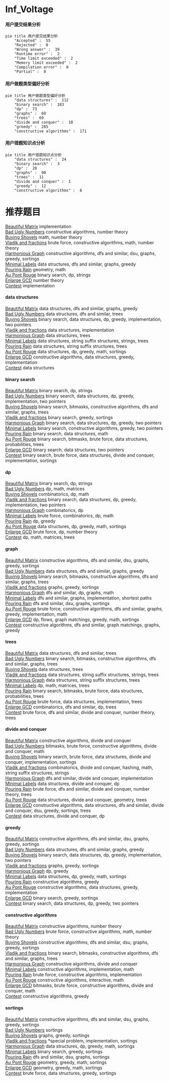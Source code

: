 # Inf_Voltage
<!-- tabs:start -->
#### **用户提交结果分析**

```mermaid
pie title 用户提交结果分析
    "Accepted" :  55
    "Rejected" :  0
    "Wrong answer" :  39
    "Runtime error" :  2
    "Time limit exceeded" :  2
    "Memory limit exceeded" :  2
    "Compilation error" :  0
    "Partial" :  0
```
#### **用户做题类型偏好分析**

```mermaid
pie title 用户做题类型偏好分析
    "data structures" :  112
    "binary search" :  183
    "dp" :  73
    "graphs" :  68
    "trees" :  69
    "divide and conquer" :  10
    "greedy" :  285
    "constructive algorithms" :  171
```
#### **用户错题知识点分析**

```mermaid
pie title 用户错题知识点分析
    "data structures" :  24
    "binary search" :  3
    "dp" :  20
    "graphs" :  90
    "trees" :  11
    "divide and conquer" :  1
    "greedy" :  12
    "constructive algorithms" :  6
```
<!-- tabs:end -->
# 推荐题目
[Beautiful Matrix](http://codeforces.com/problemset/problem/263/A)		implementation		  
[Bad Ugly Numbers](http://codeforces.com/problemset/problem/1326/A)		constructive algorithms,
                        number theory		  
[Buying Shovels](http://codeforces.com/problemset/problem/1360/D)		math,
                        number theory		  
[Vladik and fractions](http://codeforces.com/problemset/problem/743/C)		brute force,
                        constructive algorithms,
                        math,
                        number theory		  
[Harmonious Graph](http://codeforces.com/problemset/problem/1253/D)		constructive algorithms,
                        dfs and similar,
                        dsu,
                        graphs,
                        greedy,
                        sortings		  
[Minimal Labels](http://codeforces.com/problemset/problem/825/E)		data structures,
                        dfs and similar,
                        graphs,
                        greedy		  
[Pouring Rain](http://codeforces.com/problemset/problem/667/A)		geometry,
                        math		  
[Au Pont Rouge](http://codeforces.com/problemset/problem/1310/C)		binary search,
                        dp,
                        strings		  
[Enlarge GCD](http://codeforces.com/problemset/problem/1034/A)		number theory		  
[Contest](http://codeforces.com/problemset/problem/501/A)		implementation		  
<!-- tabs:start -->
#### **data structures**
[Beautiful Matrix](http://codeforces.com/problemset/problem/825/E)		data structures,
                        dfs and similar,
                        graphs,
                        greedy		  
[Bad Ugly Numbers](http://codeforces.com/problemset/problem/191/C)		data structures,
                        dfs and similar,
                        trees		  
[Buying Shovels](http://codeforces.com/problemset/problem/777/C)		binary search,
                        data structures,
                        dp,
                        greedy,
                        implementation,
                        two pointers		  
[Vladik and fractions](http://codeforces.com/problemset/problem/1108/E2)		data structures,
                        implementation		  
[Harmonious Graph](http://codeforces.com/problemset/problem/675/D)		data structures,
                        trees		  
[Minimal Labels](http://codeforces.com/problemset/problem/917/E)		data structures,
                        string suffix structures,
                        strings,
                        trees		  
[Pouring Rain](https://codeforces.com/contest/1483/problem/F)		data structures,
                        string suffix structures,
                        trees		  
[Au Pont Rouge](http://codeforces.com/problemset/problem/1320/A)		data structures,
                        dp,
                        greedy,
                        math,
                        sortings		  
[Enlarge GCD](http://codeforces.com/problemset/problem/1393/B)		constructive algorithms,
                        data structures,
                        greedy,
                        implementation		  
[Contest](http://codeforces.com/problemset/problem/453/E)		data structures		  
#### **binary search**
[Beautiful Matrix](http://codeforces.com/problemset/problem/1310/C)		binary search,
                        dp,
                        strings		  
[Bad Ugly Numbers](http://codeforces.com/problemset/problem/777/C)		binary search,
                        data structures,
                        dp,
                        greedy,
                        implementation,
                        two pointers		  
[Buying Shovels](http://codeforces.com/problemset/problem/570/D)		binary search,
                        bitmasks,
                        constructive algorithms,
                        dfs and similar,
                        graphs,
                        trees		  
[Vladik and fractions](http://codeforces.com/problemset/problem/1251/D)		binary search,
                        greedy,
                        sortings		  
[Harmonious Graph](http://codeforces.com/problemset/problem/1492/C)		binary search,
                        data structures,
                        dp,
                        greedy,
                        two pointers		  
[Minimal Labels](http://codeforces.com/problemset/problem/1463/D)		binary search,
                        constructive algorithms,
                        greedy,
                        two pointers		  
[Pouring Rain](http://codeforces.com/problemset/problem/1490/G)		binary search,
                        data structures,
                        math		  
[Au Pont Rouge](http://codeforces.com/problemset/problem/1479/D)		binary search,
                        bitmasks,
                        brute force,
                        data structures,
                        probabilities,
                        trees		  
[Enlarge GCD](http://codeforces.com/problemset/problem/1436/E)		binary search,
                        data structures,
                        two pointers		  
[Contest](http://codeforces.com/problemset/problem/1461/D)		binary search,
                        brute force,
                        data structures,
                        divide and conquer,
                        implementation,
                        sortings		  
#### **dp**
[Beautiful Matrix](http://codeforces.com/problemset/problem/1310/C)		binary search,
                        dp,
                        strings		  
[Bad Ugly Numbers](http://codeforces.com/problemset/problem/1117/D)		dp,
                        math,
                        matrices		  
[Buying Shovels](http://codeforces.com/problemset/problem/1027/E)		combinatorics,
                        dp,
                        math		  
[Vladik and fractions](http://codeforces.com/problemset/problem/777/C)		binary search,
                        data structures,
                        dp,
                        greedy,
                        implementation,
                        two pointers		  
[Harmonious Graph](http://codeforces.com/problemset/problem/1288/C)		combinatorics,
                        dp		  
[Minimal Labels](http://codeforces.com/problemset/problem/747/F)		brute force,
                        combinatorics,
                        dp,
                        math		  
[Pouring Rain](http://codeforces.com/problemset/problem/771/E)		dp,
                        greedy		  
[Au Pont Rouge](http://codeforces.com/problemset/problem/1320/A)		data structures,
                        dp,
                        greedy,
                        math,
                        sortings		  
[Enlarge GCD](http://codeforces.com/problemset/problem/27/E)		brute force,
                        dp,
                        number theory		  
[Contest](http://codeforces.com/problemset/problem/917/D)		dp,
                        math,
                        matrices,
                        trees		  
#### **graph**
[Beautiful Matrix](http://codeforces.com/problemset/problem/1253/D)		constructive algorithms,
                        dfs and similar,
                        dsu,
                        graphs,
                        greedy,
                        sortings		  
[Bad Ugly Numbers](http://codeforces.com/problemset/problem/825/E)		data structures,
                        dfs and similar,
                        graphs,
                        greedy		  
[Buying Shovels](http://codeforces.com/problemset/problem/570/D)		binary search,
                        bitmasks,
                        constructive algorithms,
                        dfs and similar,
                        graphs,
                        trees		  
[Vladik and fractions](https://codeforces.com/contest/438/problem/A)		graphs,
                        greedy,
                        sortings		  
[Harmonious Graph](http://codeforces.com/problemset/problem/1344/C)		dfs and similar,
                        dp,
                        graphs,
                        math		  
[Minimal Labels](http://codeforces.com/problemset/problem/1105/D)		dfs and similar,
                        graphs,
                        implementation,
                        shortest paths		  
[Pouring Rain](http://codeforces.com/problemset/problem/160/D)		dfs and similar,
                        dsu,
                        graphs,
                        sortings		  
[Au Pont Rouge](http://codeforces.com/problemset/problem/1487/C)		brute force,
                        constructive algorithms,
                        dfs and similar,
                        graphs,
                        greedy,
                        implementation,
                        math		  
[Enlarge GCD](http://codeforces.com/problemset/problem/1437/C)		dp,
                        flows,
                        graph matchings,
                        greedy,
                        math,
                        sortings		  
[Contest](http://codeforces.com/problemset/problem/1470/D)		constructive algorithms,
                        dfs and similar,
                        graph matchings,
                        graphs,
                        greedy		  
#### **trees**
[Beautiful Matrix](http://codeforces.com/problemset/problem/191/C)		data structures,
                        dfs and similar,
                        trees		  
[Bad Ugly Numbers](http://codeforces.com/problemset/problem/570/D)		binary search,
                        bitmasks,
                        constructive algorithms,
                        dfs and similar,
                        graphs,
                        trees		  
[Buying Shovels](http://codeforces.com/problemset/problem/675/D)		data structures,
                        trees		  
[Vladik and fractions](http://codeforces.com/problemset/problem/917/E)		data structures,
                        string suffix structures,
                        strings,
                        trees		  
[Harmonious Graph](https://codeforces.com/contest/1483/problem/F)		data structures,
                        string suffix structures,
                        trees		  
[Minimal Labels](http://codeforces.com/problemset/problem/917/D)		dp,
                        math,
                        matrices,
                        trees		  
[Pouring Rain](http://codeforces.com/problemset/problem/1479/D)		binary search,
                        bitmasks,
                        brute force,
                        data structures,
                        probabilities,
                        trees		  
[Au Pont Rouge](http://codeforces.com/problemset/problem/1511/C)		brute force,
                        data structures,
                        implementation,
                        trees		  
[Enlarge GCD](http://codeforces.com/problemset/problem/1499/F)		combinatorics,
                        dfs and similar,
                        dp,
                        trees		  
[Contest](http://codeforces.com/problemset/problem/1491/E)		brute force,
                        dfs and similar,
                        divide and conquer,
                        number theory,
                        trees		  
#### **divide and conquer**
[Beautiful Matrix](http://codeforces.com/problemset/problem/1250/M)		constructive algorithms,
                        divide and conquer		  
[Bad Ugly Numbers](http://codeforces.com/problemset/problem/1338/C)		bitmasks,
                        brute force,
                        constructive algorithms,
                        divide and conquer,
                        math		  
[Buying Shovels](http://codeforces.com/problemset/problem/1461/D)		binary search,
                        brute force,
                        data structures,
                        divide and conquer,
                        implementation,
                        sortings		  
[Vladik and fractions](http://codeforces.com/problemset/problem/1466/G)		combinatorics,
                        divide and conquer,
                        hashing,
                        math,
                        string suffix structures,
                        strings		  
[Harmonious Graph](http://codeforces.com/problemset/problem/1490/D)		dfs and similar,
                        divide and conquer,
                        implementation		  
[Minimal Labels](https://codeforces.com/contest/1483/problem/C)		data structures,
                        divide and conquer,
                        dp		  
[Pouring Rain](http://codeforces.com/problemset/problem/1491/E)		brute force,
                        dfs and similar,
                        divide and conquer,
                        number theory,
                        trees		  
[Au Pont Rouge](http://codeforces.com/problemset/problem/1303/G)		data structures,
                        divide and conquer,
                        geometry,
                        trees		  
[Enlarge GCD](http://codeforces.com/problemset/problem/1494/D)		constructive algorithms,
                        data structures,
                        dfs and similar,
                        divide and conquer,
                        dsu,
                        greedy,
                        sortings,
                        trees		  
[Contest](http://codeforces.com/problemset/problem/1482/E)		data structures,
                        divide and conquer,
                        dp		  
#### **greedy**
[Beautiful Matrix](http://codeforces.com/problemset/problem/1253/D)		constructive algorithms,
                        dfs and similar,
                        dsu,
                        graphs,
                        greedy,
                        sortings		  
[Bad Ugly Numbers](http://codeforces.com/problemset/problem/825/E)		data structures,
                        dfs and similar,
                        graphs,
                        greedy		  
[Buying Shovels](http://codeforces.com/problemset/problem/777/C)		binary search,
                        data structures,
                        dp,
                        greedy,
                        implementation,
                        two pointers		  
[Vladik and fractions](https://codeforces.com/contest/438/problem/A)		graphs,
                        greedy,
                        sortings		  
[Harmonious Graph](http://codeforces.com/problemset/problem/771/E)		dp,
                        greedy		  
[Minimal Labels](http://codeforces.com/problemset/problem/1320/A)		data structures,
                        dp,
                        greedy,
                        math,
                        sortings		  
[Pouring Rain](https://codeforces.com/contest/298/problem/D)		constructive algorithms,
                        greedy		  
[Au Pont Rouge](http://codeforces.com/problemset/problem/1393/B)		constructive algorithms,
                        data structures,
                        greedy,
                        implementation		  
[Enlarge GCD](http://codeforces.com/problemset/problem/1251/D)		binary search,
                        greedy,
                        sortings		  
[Contest](http://codeforces.com/problemset/problem/1492/C)		binary search,
                        data structures,
                        dp,
                        greedy,
                        two pointers		  
#### **constructive algorithms**
[Beautiful Matrix](http://codeforces.com/problemset/problem/1326/A)		constructive algorithms,
                        number theory		  
[Bad Ugly Numbers](http://codeforces.com/problemset/problem/743/C)		brute force,
                        constructive algorithms,
                        math,
                        number theory		  
[Buying Shovels](http://codeforces.com/problemset/problem/1253/D)		constructive algorithms,
                        dfs and similar,
                        dsu,
                        graphs,
                        greedy,
                        sortings		  
[Vladik and fractions](http://codeforces.com/problemset/problem/570/D)		binary search,
                        bitmasks,
                        constructive algorithms,
                        dfs and similar,
                        graphs,
                        trees		  
[Harmonious Graph](http://codeforces.com/problemset/problem/1250/M)		constructive algorithms,
                        divide and conquer		  
[Minimal Labels](http://codeforces.com/problemset/problem/369/B)		constructive algorithms,
                        implementation,
                        math		  
[Pouring Rain](http://codeforces.com/problemset/problem/305/A)		brute force,
                        constructive algorithms,
                        implementation		  
[Au Pont Rouge](http://codeforces.com/problemset/problem/679/A)		constructive algorithms,
                        interactive,
                        math		  
[Enlarge GCD](http://codeforces.com/problemset/problem/1338/C)		bitmasks,
                        brute force,
                        constructive algorithms,
                        divide and conquer,
                        math		  
[Contest](https://codeforces.com/contest/298/problem/D)		constructive algorithms,
                        greedy		  
#### **sortings**
[Beautiful Matrix](http://codeforces.com/problemset/problem/1253/D)		constructive algorithms,
                        dfs and similar,
                        dsu,
                        graphs,
                        greedy,
                        sortings		  
[Bad Ugly Numbers](http://codeforces.com/problemset/problem/53/D)		sortings		  
[Buying Shovels](https://codeforces.com/contest/438/problem/A)		graphs,
                        greedy,
                        sortings		  
[Vladik and fractions](http://codeforces.com/problemset/problem/1297/B)		*special problem,
                        implementation,
                        sortings		  
[Harmonious Graph](http://codeforces.com/problemset/problem/1320/A)		data structures,
                        dp,
                        greedy,
                        math,
                        sortings		  
[Minimal Labels](http://codeforces.com/problemset/problem/1251/D)		binary search,
                        greedy,
                        sortings		  
[Pouring Rain](http://codeforces.com/problemset/problem/160/D)		dfs and similar,
                        dsu,
                        graphs,
                        sortings		  
[Au Pont Rouge](https://codeforces.com/contest/1496/problem/C)		geometry,
                        greedy,
                        math,
                        sortings		  
[Enlarge GCD](http://codeforces.com/problemset/problem/1495/A)		geometry,
                        greedy,
                        math,
                        sortings		  
[Contest](http://codeforces.com/problemset/problem/1497/A)		brute force,
                        data structures,
                        greedy,
                        sortings		  
<!-- tabs:end -->
